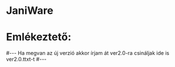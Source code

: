 # JaniWare

# Emlékeztető:
#---
Ha megvan az új verzió akkor írjam át ver2.0-ra
csináljak ide is ver2.0.ttxt-t
#---
